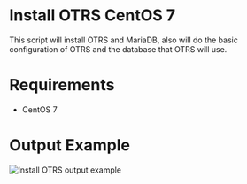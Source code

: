 # Install OTRS CentOS 7
This script will install OTRS and MariaDB, also will do the basic configuration of OTRS and the database that OTRS will use.

# Requirements
- CentOS 7

# Output Example
![Install OTRS output example](https://i.imgur.com/HiuWJS3.png)
